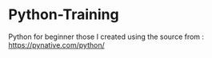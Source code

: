 # Python-Training
Python for beginner 
those I created using the source from : https://pynative.com/python/
